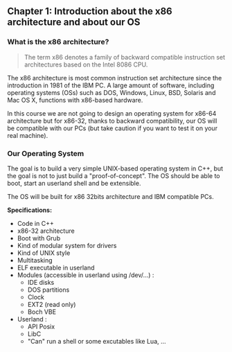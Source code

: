 ## Chapter 1: Introduction about the x86 architecture and about our OS

### What is the x86 architecture?

> The term x86 denotes a family of backward compatible instruction set architectures based on the Intel 8086 CPU.

The x86 architecture is most common instruction set architecture since the introduction in 1981 of the IBM PC. A large amount of software, including operating systems (OSs) such as DOS, Windows, Linux, BSD, Solaris and Mac OS X, functions with x86-based hardware.

In this course we are not going to design an operating system for x86-64 architecture but for x86-32, thanks to backward compatibility, our OS will be compatible with our PCs (but take caution if you want to test it on your real machine).

### Our Operating System

The goal is to build a very simple UNIX-based operating system in C++, but the goal is not to just build a "proof-of-concept". The OS should be able to boot, start an userland shell and be extensible.

The OS will be built for x86 32bits architecture and IBM compatible PCs.

**Specifications:**

* Code in C++
* x86-32 architecture
* Boot with Grub
* Kind of modular system for drivers
* Kind of UNIX style
* Multitasking
* ELF executable in userland
* Modules (accessible in userland using /dev/...) :
    * IDE disks
    * DOS partitions
    * Clock
    * EXT2 (read only)
    * Boch VBE
* Userland :
    * API Posix
    * LibC
    * "Can" run a shell or some excutables like Lua, ...

